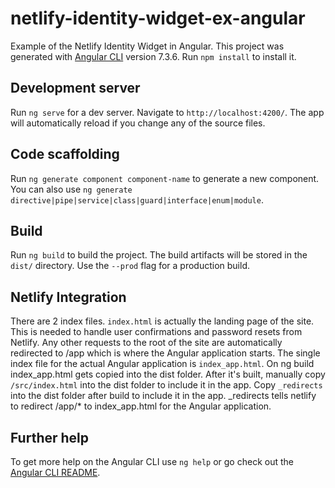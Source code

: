 # netlify-identity-widget-ex-angular
Example of the Netlify Identity Widget in Angular. This project was generated with [Angular CLI](https://github.com/angular/angular-cli) version 7.3.6. Run `npm install` to install it.

## Development server

Run `ng serve` for a dev server. Navigate to `http://localhost:4200/`. The app will automatically reload if you change any of the source files.

## Code scaffolding

Run `ng generate component component-name` to generate a new component. You can also use `ng generate directive|pipe|service|class|guard|interface|enum|module`.

## Build

Run `ng build` to build the project. The build artifacts will be stored in the `dist/` directory. Use the `--prod` flag for a production build.

## Netlify Integration

There are 2 index files. `index.html` is actually the landing page of the site. This is needed to handle user confirmations and password resets from Netlify. Any other requests to the root of the site are automatically redirected to /app which is where the Angular application starts. The single index file for the actual Angular application is `index_app.html`. On ng build index_app.html gets copied into the dist folder. After it's built, manually copy `/src/index.html` into the dist folder to include it in the app. Copy `_redirects` into the dist folder after build to include it in the app. _redirects tells netlify to redirect /app/* to index_app.html for the Angular application.

## Further help

To get more help on the Angular CLI use `ng help` or go check out the [Angular CLI README](https://github.com/angular/angular-cli/blob/master/README.md).
